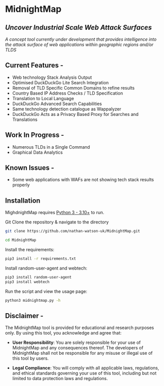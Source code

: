 # MidnightMap
## _Uncover Industrial Scale Web Attack Surfaces_

_A concept tool currently under development that provides intelligence into the attack surface of web applications
within geographic regions and/or TLDS_


## Current Features -

- Web technology Stack Analysis Output
- Optimised DuckDuckGo Lite Search Integration
- Removal of TLD Specific Common Domains to refine results
- Country Based IP Address Checks / TLD Specification
- Translation to Local Language
- DuckDuckGo Advanced Search Capabilities
- Same technology detection catalogue as Wappalyzer
- DuckDuckGo Acts as a Privacy Based Proxy for Searches and Translations

## Work In Progress -

- Numerous TLDs in a Single Command
- Graphical Data Analytics

## Known Issues -

- Some web applications with WAFs are not showing tech stack results properly

## Installation

MighdnightMap requires [Python 3 - 3.10+](https://www.python.org/) to run.

Git Clone the repository & navigate to the directory

```bash
git clone https://github.com/nathan-watson-uk/MidnightMap.git

cd MidnightMap
```

Install the requirements:

```bash
pip3 install -r requirements.txt
```

Install random-user-agent and webtech:
```bash
pip3 install random-user-agent
pip3 install webtech
```

Run the script and view the usage page:
```bash
python3 midnightmap.py -h
```

## Disclaimer -

The MidnightMap tool is provided for educational and research purposes only. By using this tool, you acknowledge and agree that:

- **User Responsibility**: You are solely responsible for your use of MidnightMap and any consequences thereof. The developers of MidnightMap shall not be responsible for any misuse or illegal use of this tool by users.

- **Legal Compliance**: You will comply with all applicable laws, regulations, and ethical standards governing your use of this tool, including but not limited to data protection laws and regulations.

